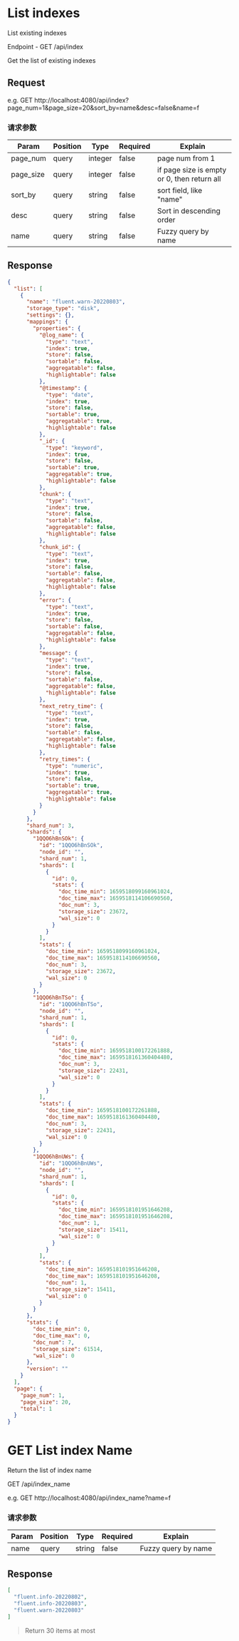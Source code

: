 # List indexes

List existing indexes

Endpoint - GET /api/index

Get the list of existing indexes

## Request

e.g. 
GET http://localhost:4080/api/index?page_num=1&page_size=20&sort_by=name&desc=false&name=f

### 请求参数

| Param     | Position    | Type    | Required | Explain                                     |
|-----------|-------------|---------|----------|---------------------------------------------|
| page_num  | query       | integer | false    | page num from 1                             |
| page_size | query       | integer | false    | if page size is empty or 0, then return all |
| sort_by   | query       | string  | false    | sort field, like "name"                     |
| desc      | query       | string  | false    | Sort in descending order                    |
| name      | query       | string  | false    | Fuzzy query by name                         |


## Response

```json
{
  "list": [
    {
      "name": "fluent.warn-20220803",
      "storage_type": "disk",
      "settings": {},
      "mappings": {
        "properties": {
          "@log_name": {
            "type": "text",
            "index": true,
            "store": false,
            "sortable": false,
            "aggregatable": false,
            "highlightable": false
          },
          "@timestamp": {
            "type": "date",
            "index": true,
            "store": false,
            "sortable": true,
            "aggregatable": true,
            "highlightable": false
          },
          "_id": {
            "type": "keyword",
            "index": true,
            "store": false,
            "sortable": true,
            "aggregatable": true,
            "highlightable": false
          },
          "chunk": {
            "type": "text",
            "index": true,
            "store": false,
            "sortable": false,
            "aggregatable": false,
            "highlightable": false
          },
          "chunk_id": {
            "type": "text",
            "index": true,
            "store": false,
            "sortable": false,
            "aggregatable": false,
            "highlightable": false
          },
          "error": {
            "type": "text",
            "index": true,
            "store": false,
            "sortable": false,
            "aggregatable": false,
            "highlightable": false
          },
          "message": {
            "type": "text",
            "index": true,
            "store": false,
            "sortable": false,
            "aggregatable": false,
            "highlightable": false
          },
          "next_retry_time": {
            "type": "text",
            "index": true,
            "store": false,
            "sortable": false,
            "aggregatable": false,
            "highlightable": false
          },
          "retry_times": {
            "type": "numeric",
            "index": true,
            "store": false,
            "sortable": true,
            "aggregatable": true,
            "highlightable": false
          }
        }
      },
      "shard_num": 3,
      "shards": {
        "1QQO6hBnSOk": {
          "id": "1QQO6hBnSOk",
          "node_id": "",
          "shard_num": 1,
          "shards": [
            {
              "id": 0,
              "stats": {
                "doc_time_min": 1659518099160961024,
                "doc_time_max": 1659518114106690560,
                "doc_num": 3,
                "storage_size": 23672,
                "wal_size": 0
              }
            }
          ],
          "stats": {
            "doc_time_min": 1659518099160961024,
            "doc_time_max": 1659518114106690560,
            "doc_num": 3,
            "storage_size": 23672,
            "wal_size": 0
          }
        },
        "1QQO6hBnTSo": {
          "id": "1QQO6hBnTSo",
          "node_id": "",
          "shard_num": 1,
          "shards": [
            {
              "id": 0,
              "stats": {
                "doc_time_min": 1659518100172261888,
                "doc_time_max": 1659518161360404480,
                "doc_num": 3,
                "storage_size": 22431,
                "wal_size": 0
              }
            }
          ],
          "stats": {
            "doc_time_min": 1659518100172261888,
            "doc_time_max": 1659518161360404480,
            "doc_num": 3,
            "storage_size": 22431,
            "wal_size": 0
          }
        },
        "1QQO6hBnUWs": {
          "id": "1QQO6hBnUWs",
          "node_id": "",
          "shard_num": 1,
          "shards": [
            {
              "id": 0,
              "stats": {
                "doc_time_min": 1659518101951646208,
                "doc_time_max": 1659518101951646208,
                "doc_num": 1,
                "storage_size": 15411,
                "wal_size": 0
              }
            }
          ],
          "stats": {
            "doc_time_min": 1659518101951646208,
            "doc_time_max": 1659518101951646208,
            "doc_num": 1,
            "storage_size": 15411,
            "wal_size": 0
          }
        }
      },
      "stats": {
        "doc_time_min": 0,
        "doc_time_max": 0,
        "doc_num": 7,
        "storage_size": 61514,
        "wal_size": 0
      },
      "version": ""
    }
  ],
  "page": {
    "page_num": 1,
    "page_size": 20,
    "total": 1
  }
}

```

# GET List index Name
Return the list of index name

GET /api/index_name

e.g.
GET http://localhost:4080/api/index_name?name=f

### 请求参数

| Param | Position | Type   | Required | Explain             |
|-------|----------|--------|----------|---------------------|
| name  | query    | string | false    | Fuzzy query by name |


## Response

```json
[
  "fluent.info-20220802",
  "fluent.info-20220803",
  "fluent.warn-20220803"
]
```

>Return 30 items at most
